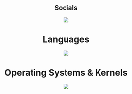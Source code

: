 


<h2 align="center">
Socials
</h2>
<p align="center">
  <a href="https://www.discordlookup.com/user/1224060882900746443">
    <img src="https://skillicons.dev/icons?i=discord" />
  </a>
</p>

<h1 align="center">
Languages
</h1>
<p align="center">
  <a href="https://skillicons.dev">
    <img src="https://skillicons.dev/icons?i=html,css,js,py,bash" />

  </a>
</p>
<h1 align="center">
Operating Systems & Kernels
</h1>

<p align="center">
  <a href="https://skillicons.dev">
    <img src="https://skillicons.dev/icons?i=linux,windows,apple" />
  </a>
</p>

<!--
**ofvcode/ofvcode** is a ✨ _special_ ✨ repository because its `README.md` (this file) appears on your GitHub profile.

Here are some ideas to get you started:

- 🔭 I’m currently working on ...
- 🌱 I’m currently learning ...
- 👯 I’m looking to collaborate on ...
- 🤔 I’m looking for help with ...
- 💬 Ask me about ...
- 📫 How to reach me: ...
- 😄 Pronouns: ...
- ⚡ Fun fact: ...
-->
